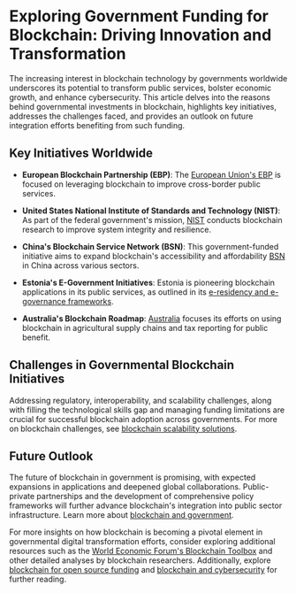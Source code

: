 # Exploring Government Funding for Blockchain: Driving Innovation and Transformation

The increasing interest in blockchain technology by governments worldwide underscores its potential to transform public services, bolster economic growth, and enhance cybersecurity. This article delves into the reasons behind governmental investments in blockchain, highlights key initiatives, addresses the challenges faced, and provides an outlook on future integration efforts benefiting from such funding.

## Key Initiatives Worldwide

- **European Blockchain Partnership (EBP)**: The [European Union's EBP](https://digital-strategy.ec.europa.eu/en/policies/european-blockchain-partnership) is focused on leveraging blockchain to improve cross-border public services.

- **United States National Institute of Standards and Technology (NIST)**: As part of the federal government's mission, [NIST](https://www.nist.gov/) conducts blockchain research to improve system integrity and resilience.

- **China's Blockchain Service Network (BSN)**: This government-funded initiative aims to expand blockchain's accessibility and affordability [BSN](https://www.bsnbase.com) in China across various sectors.

- **Estonia's E-Government Initiatives**: Estonia is pioneering blockchain applications in its public services, as outlined in its [e-residency and e-governance frameworks](https://e-estonia.com/solutions).

- **Australia's Blockchain Roadmap**: [Australia](https://www.industry.gov.au/data-and-publications/national-blockchain-roadmap) focuses its efforts on using blockchain in agricultural supply chains and tax reporting for public benefit.

## Challenges in Governmental Blockchain Initiatives

Addressing regulatory, interoperability, and scalability challenges, along with filling the technological skills gap and managing funding limitations are crucial for successful blockchain adoption across governments. For more on blockchain challenges, see [blockchain scalability solutions](https://www.license-token.com/wiki/blockchain-scalability-solutions).

## Future Outlook

The future of blockchain in government is promising, with expected expansions in applications and deepened global collaborations. Public-private partnerships and the development of comprehensive policy frameworks will further advance blockchain's integration into public sector infrastructure. Learn more about [blockchain and government](https://www.license-token.com/wiki/blockchain-and-government).

For more insights on how blockchain is becoming a pivotal element in governmental digital transformation efforts, consider exploring additional resources such as the [World Economic Forum's Blockchain Toolbox](https://www.weforum.org/focus/blockchain) and other detailed analyses by blockchain researchers. Additionally, explore [blockchain for open source funding](https://www.license-token.com/wiki/blockchain-for-open-source-funding) and [blockchain and cybersecurity](https://www.license-token.com/wiki/blockchain-and-cybersecurity) for further reading.